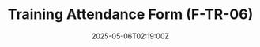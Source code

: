 ---
title: Training Attendance Form (F-TR-06)
linkTitle: Training Attendance Form (F-TR-06)
date: '2025-05-06T02:19:00Z'
weight: 1
description: Form for training attendance includes sections for employee information,
  training session details, attendance confirmation, optional feedback, trainer confirmation,
  and administrative use.
draft: false
ref: training-attendance-form-f-tr-06
---